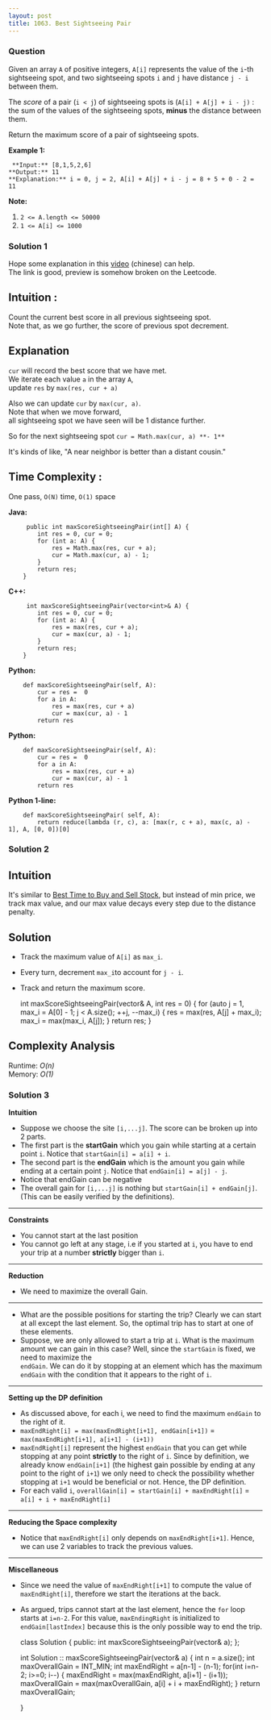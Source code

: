 ```yaml
---
layout: post
title: 1063. Best Sightseeing Pair
---
```

### Question
Given an array `A` of positive integers, `A[i]` represents the value of the
`i`-th sightseeing spot, and two sightseeing spots `i` and `j` have distance
`j - i` between them.

The _score_  of a pair (`i < j`) of sightseeing spots is (`A[i] + A[j] + i -
j)` : the sum of the values of the sightseeing spots, **minus** the distance
between them.

Return the maximum score of a pair of sightseeing spots.



 **Example 1:**

    
    
     **Input:** [8,1,5,2,6]
    **Output:** 11
    **Explanation:** i = 0, j = 2, A[i] + A[j] + i - j = 8 + 5 + 0 - 2 = 11
    



 **Note:**

  1. `2 <= A.length <= 50000`
  2. `1 <= A[i] <= 1000`

### Solution 1
Hope some explanation in this
[video](https://www.youtube.com/watch?v=AxVUCzee-XI) (chinese) can help.  
The link is good, preview is somehow broken on the Leetcode.

##  **Intuition** :

Count the current best score in all previous sightseeing spot.  
Note that, as we go further, the score of previous spot decrement.

##  **Explanation**

`cur` will record the best score that we have met.  
We iterate each value `a` in the array `A`,  
update `res` by `max(res, cur + a)`

Also we can update `cur` by `max(cur, a)`.  
Note that when we move forward,  
all sightseeing spot we have seen will be 1 distance further.

So for the next sightseeing spot `cur = Math.max(cur, a) **- 1**`

It's kinds of like, "A near neighbor is better than a distant cousin."

##  **Time Complexity** :

One pass, `O(N)` time, `O(1)` space

  

 **Java:**

    
    
         public int maxScoreSightseeingPair(int[] A) {
            int res = 0, cur = 0;
            for (int a: A) {
                res = Math.max(res, cur + a);
                cur = Math.max(cur, a) - 1;
            }
            return res;
        }
    

**C++:**

    
    
         int maxScoreSightseeingPair(vector<int>& A) {
            int res = 0, cur = 0;
            for (int a: A) {
                res = max(res, cur + a);
                cur = max(cur, a) - 1;
            }
            return res;
        }
    

**Python:**

    
    
        def maxScoreSightseeingPair(self, A):
            cur = res =  0
            for a in A:
                res = max(res, cur + a)
                cur = max(cur, a) - 1
            return res
    

**Python:**

    
    
        def maxScoreSightseeingPair(self, A):
            cur = res =  0
            for a in A:
                res = max(res, cur + a)
                cur = max(cur, a) - 1
            return res
    

**Python 1-line:**

    
    
        def maxScoreSightseeingPair( self, A):
            return reduce(lambda (r, c), a: [max(r, c + a), max(c, a) - 1], A, [0, 0])[0]
    


### Solution 2
## Intuition

It's similar to [Best Time to Buy and Sell
Stock](https://leetcode.com/problems/best-time-to-buy-and-sell-stock/), but
instead of min price, we track max value, and our max value decays every step
due to the distance penalty.

## Solution

  * Track the maximum value of `A[i]` as `max_i`.
  * Every turn, decrement `max_i`to account for `j - i`.
  * Track and return the maximum score.

    
    
    int maxScoreSightseeingPair(vector<int>& A, int res = 0) {
      for (auto j = 1, max_i = A[0] - 1; j < A.size(); ++j, --max_i) {
        res = max(res, A[j] + max_i);
        max_i = max(max_i, A[j]);
      }
      return res;
    }
    

## Complexity Analysis

Runtime: _O(n)_  
Memory: _O(1)_


### Solution 3
 **Intuition**

  * Suppose we choose the site `[i,...j]`. The score can be broken up into 2 parts.
  * The first part is the **startGain** which you gain while starting at a certain point `i`. Notice that `startGain[i] = a[i] + i`.
  * The second part is the **endGain** which is the amount you gain while ending at a certain point `j`. Notice that `endGain[i] = a[j] - j`.
  * Notice that endGain can be negative
  * The overall gain for `[i,...j]` is nothing but `startGain[i] + endGain[j]`. (This can be easily verified by the definitions).

* * *

 **Constraints**

  * You cannot start at the last position
  * You cannot go left at any stage, i.e if you started at `i`, you have to end your trip at a number **strictly** bigger than `i`.

* * *

 **Reduction**

  * We need to maximize the overall Gain.

* * *

  * What are the possible positions for starting the trip? Clearly we can start at all except the last element. So, the optimal trip has to start at one of these elements.
  * Suppose, we are only allowed to start a trip at `i`. What is the maximum amount we can gain in this case? Well, since the `startGain` is fixed, we need to maximize the  
`endGain`. We can do it by stopping at an element which has the maximum
`endGain` with the condition that it appears to the right of `i`.

* * *

 **Setting up the DP definition**

  * As discussed above, for each i, we need to find the maximum `endGain` to the right of it.
  * `maxEndRight[i] = max(maxEndRight[i+1], endGain[i+1])` = `max(maxEndRight[i+1], a[i+1] - (i+1))`
  * `maxEndRight[i]` represent the highest `endGain` that you can get while stopping at any point **strictly** to the right of `i`. Since by definition, we already know `endGain[i+1]` (the highest gain possible by ending at any point to the right of `i+1`) we only need to check the possibility whether stopping at `i+1` would be beneficial or not. Hence, the DP definition.
  * For each valid `i`, `overallGain[i] = startGain[i] + maxEndRight[i]` = `a[i] + i + maxEndRight[i]`

* * *

 **Reducing the Space complexity**

  * Notice that `maxEndRight[i]` only depends on `maxEndRight[i+1]`. Hence, we can use 2 variables to track the previous values.

* * *

 **Miscellaneous**

  * Since we need the value of `maxEndRight[i+1]` to compute the value of `maxEndRight[i]`, therefore we start the iterations at the back.
  * As argued, trips cannot start at the last element, hence the `for` loop starts at `i=n-2`. For this value, `maxEndingRight` is initialized to `endGain[lastIndex]` because this is the only possible way to end the trip.

    
    
    class Solution
    {
    public:
        int maxScoreSightseeingPair(vector<int>& a);
    };
    
    int Solution :: maxScoreSightseeingPair(vector<int>& a)
    {
        int n = a.size();
        int maxOverallGain = INT_MIN;
        int maxEndRight = a[n-1] - (n-1);
        for(int i=n-2; i>=0; i--)
        {
            maxEndRight = max(maxEndRight, a[i+1] - (i+1));
            maxOverallGain = max(maxOverallGain, a[i] + i + maxEndRight);
        }
        return maxOverallGain;
        
    }
    



